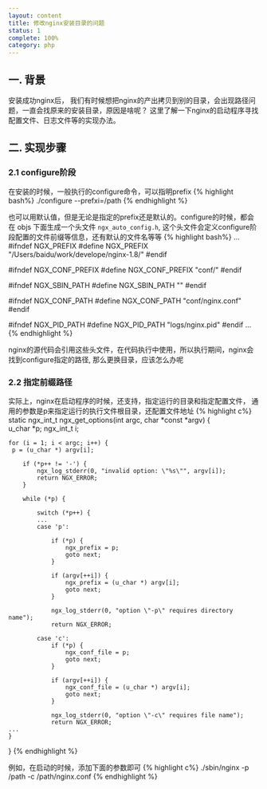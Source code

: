 ```yaml
---
layout: content
title: 修改nginx安装目录的问题
status: 1
complete: 100% 
category: php
---
```


## 一. 背景

安装成功nginx后， 我们有时候想把nginx的产出拷贝到别的目录，会出现路径问题，一直会找原来的安装目录，原因是啥呢？ 这里了解一下nginx的启动程序寻找配置文件、日志文件等的实现办法。


## 二. 实现步骤

### 2.1 configure阶段

在安装的时候，一般执行的configure命令，可以指明prefix
{% highlight bash%} 
./configure --prefxi=/path
{% endhighlight %} 

也可以用默认值，但是无论是指定的prefix还是默认的。configure的时候，都会在 objs 下面生成一个头文件 `ngx_auto_config.h`, 这个头文件会定义configure阶段配置的文件前缀等信息，还有默认的文件名等等
{% highlight bash%} 
...
#ifndef NGX_PREFIX
#define NGX_PREFIX  "/Users/baidu/work/develope/nginx-1.8/"
#endif


#ifndef NGX_CONF_PREFIX
#define NGX_CONF_PREFIX  "conf/"
#endif


#ifndef NGX_SBIN_PATH
#define NGX_SBIN_PATH  ""
#endif


#ifndef NGX_CONF_PATH
#define NGX_CONF_PATH  "conf/nginx.conf"
#endif


#ifndef NGX_PID_PATH
#define NGX_PID_PATH  "logs/nginx.pid"
#endif
...
{% endhighlight %} 

nginx的源代码会引用这些头文件，在代码执行中使用，所以执行期间，nginx会找到configure指定的路径, 那么更换目录，应该怎么办呢

### 2.2 指定前缀路径

实际上，nginx在启动程序的时候，还支持，指定运行的目录和指定配置文件， 通用的参数是p来指定运行的执行文件根目录，还配置文件地址
{% highlight c%} 
 static ngx_int_t
ngx_get_options(int argc, char *const *argv)
{   
    u_char     *p;
    ngx_int_t   i;

    for (i = 1; i < argc; i++) {        
     p = (u_char *) argv[i];

        if (*p++ != '-') {
            ngx_log_stderr(0, "invalid option: \"%s\"", argv[i]);
            return NGX_ERROR;
        }

        while (*p) {

            switch (*p++) { 
            ...      
            case 'p':

                if (*p) {
                    ngx_prefix = p;
                    goto next;
                }

                if (argv[++i]) {
                    ngx_prefix = (u_char *) argv[i];
                    goto next;
                }

                ngx_log_stderr(0, "option \"-p\" requires directory name");
                return NGX_ERROR;

            case 'c':
                if (*p) {
                    ngx_conf_file = p;
                    goto next;
                }

                if (argv[++i]) {
                    ngx_conf_file = (u_char *) argv[i];
                    goto next;
                }

                ngx_log_stderr(0, "option \"-c\" requires file name");
                return NGX_ERROR;
    ...
    }
}
{% endhighlight %} 

例如，在启动的时候，添加下面的参数即可
{% highlight c%} 
./sbin/nginx -p /path  -c /path/nginx.conf
{% endhighlight %} 